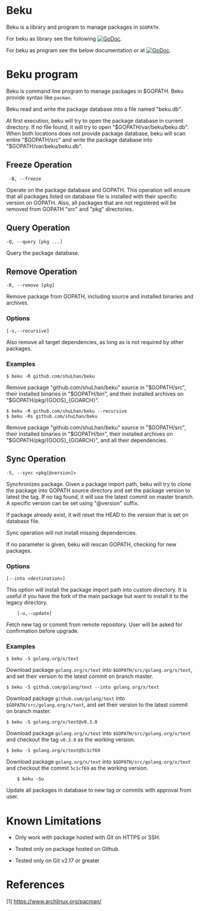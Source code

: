 # Beku

Beku is a library and program to manage packages in `$GOPATH`.

For beku as library see the following
[![GoDoc](https://godoc.org/github.com/shuLhan/beku?status.svg)](https://godoc.org/github.com/shuLhan/beku).

For beku as program see the below documentation or at
[![GoDoc](https://godoc.org/github.com/shuLhan/beku/cmd/beku?status.svg)](https://godoc.org/github.com/shuLhan/beku/cmd/beku).


# Beku program

Beku is command line program to manage packages in $GOPATH. Beku provide
syntax like `pacman`.

Beku read and write the package database into a file named "beku.db".

At first execution, beku will try to open the package database in current
directory. If no file found, it will try to open
"$GOPATH/var/beku/beku.db". When both locations does not provide
package database, beku will scan entire "$GOPATH/src" and write the
package database into "$GOPATH/var/beku/beku.db".

## Freeze Operation

     -B, --freeze

Operate on the package database and GOPATH. This operation will ensure that
all packages listed on database file is installed with their specific
version on GOPATH.  Also, all packages that are not registered will be
removed from GOPATH "src" and "pkg" directories.


## Query Operation

	-Q, --query [pkg ...]

Query the package database.

## Remove Operation

	-R, --remove [pkg]

Remove package from GOPATH, including source and installed binaries and
archives.

### Options

	[-s,--recursive]

Also remove all target dependencies, as long as is not required by other
packages.

### Examples

	$ beku -R github.com/shuLhan/beku

Remove package "github.com/shuLhan/beku" source in "$GOPATH/src",
their installed binaries in "$GOPATH/bin", and their installed archives on
"$GOPATH/pkg/{GOOS}_{GOARCH}".

	$ beku -R github.com/shuLhan/beku --recursive
	$ beku -Rs github.com/shuLhan/beku

Remove package "github.com/shuLhan/beku" source in "$GOPATH/src",
their installed binaries in "$GOPATH/bin", their installed archives on
"$GOPATH/pkg/{GOOS}_{GOARCH}", and all their dependencies.


## Sync Operation

	-S, --sync <pkg[@version]>

Synchronizes package. Given a package import path, beku will try to clone
the package into GOPATH source directory and set the package version to
latest the tag. If no tag found, it will use the latest commit on master
branch. A specific version can be set using "@version" suffix.

If package already exist, it will reset the HEAD to the version that is set
on database file.

Sync operation will not install missing dependencies.

If no parameter is given, beku will rescan GOPATH, checking for new
packages.

### Options

	[--into <destination>]

This option will install the package import path into custom directory.
It is useful if you have the fork of the main package but want to install
it to the legacy directory.

        [-u,--update]

Fetch new tag or commit from remote repository. User will be asked for
confirmation before upgrade.

### Examples

	$ beku -S golang.org/x/text

Download package `golang.org/x/text` into `$GOPATH/src/golang.org/x/text`,
and set their version to the latest commit on branch master.

	$ beku -S github.com/golang/text --into golang.org/x/text

Download package `github.com/golang/text` into
`$GOPATH/src/golang.org/x/text`, and set their version to the latest commit
on branch master.

	$ beku -S golang.org/x/text@v0.3.0

Download package `golang.org/x/text` into `$GOPATH/src/golang.org/x/text`
and checkout the tag `v0.3.0` as the working version.

	$ beku -S golang.org/x/text@5c1cf69

Download package `golang.org/x/text` into `$GOPATH/src/golang.org/x/text`
and checkout the commit `5c1cf69` as the working version.

        $ beku -Su

Update all packages in database to new tag or commits with approval from
user.


# Known Limitations

* Only work with package hosted with Git on HTTPS or SSH.

* Tested only on package hosted on Github.

* Tested only on Git v2.17 or greater


# References

[1] https://www.archlinux.org/pacman/
